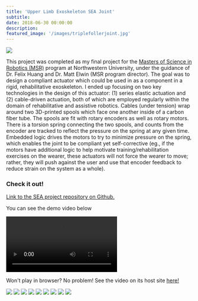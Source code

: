 ```yaml
---
title: 'Upper Limb Exoskeleton SEA Joint'
subtitle:
date: 2018-06-30 00:00:00
description:
featured_image: '/images/triplefollerjoint.jpg'
---
```


<img src="../images/sea.png">

This project was completed as my final project for the [Masters of Science in Robotics (MSR)](https://www.mccormick.northwestern.edu/robotics/) program at Northwestern University, under the guidance of Dr. Felix Huang and Dr. Matt Elwin (MSR program director). The goal was to design a compliant actuator which could be used in as a component in a rigid, rehabilitative exoskeleton. I ended up focusing on two key technologies in the design of this actuator: (1) series elastic actuation and (2) cable-driven actuation, both of which are employed regularly within the domain of rehabilitative and assistive robotics. Cables (under tension) wrap around two 3D-printed spools which face one another inside of a carbon fiber tube. The spools are fit with rotary encoders as well as rotary motors. There is a torsion spring connecting the two spools, and counts from the encoder are tracked to reflect the pressure on the spring at any given time. Embedded logic drives the motors to try to minimize pressure on the spring, which enables the joint to be compliant yet self-corrective (eg., if the motors have additional logic to help motivate training/rehabilitation exercises on the wearer, these actuators will not force the wearer to move; rather, they will push against the user and use that encoder feedback to reduce strain on the system as a whole).

### Check it out!
[Link to the SEA project repository on Github.](https://github.com/mossti/exo_rendering)

You can see the demo video below

<div>
<video class="center" src="{{site.baseurl}}/videos/MSR_2019_SEA_exo.mp4" data-canonical-src="{{site.baseurl}}/videos/MSR_2019_SEA_exo.mp4" controls="controls" style="max-height:640px;">

</video>
</div>

Won't play in browser? No problem! See the video on its host site [here!](https://www.youtube.com/watch?v=A_MqyhAG-6s)

<div class="gallery" data-columns="1">
    <img src="../images/spoolencoderattachment.jpg">
    <img src="../images/twinassembly.jpg">
    <img src="../images/prototype_topview.jpg">
    <img src="../images/assemblytestwithdycem.jpg">
    <img src="../images/dycemgrip.jpg">
    <img src="../images/adjustableclampwithdycem.jpg">
    <img src="../images/singleroller.jpg">
    <img src="../images/tripleroller.jpg">
    <img src="../images/triplefollerjoint.jpg">
</div>